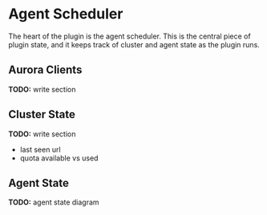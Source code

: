 Agent Scheduler
===============

The heart of the plugin is the agent scheduler. This is the central piece of
plugin state, and it keeps track of cluster and agent state as the plugin runs.


## Aurora Clients

**TODO:** write section


## Cluster State

**TODO:** write section

- last seen url
- quota available vs used


## Agent State

**TODO:** agent state diagram
